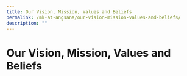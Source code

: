 ```yaml
---
title: Our Vision, Mission, Values and Beliefs
permalink: /mk-at-angsana/our-vision-mission-values-and-beliefs/
description: ""
---
```

Our Vision, Mission, Values and Beliefs
=======================================